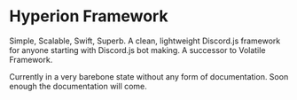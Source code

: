 # Hyperion Framework
Simple, Scalable, Swift, Superb. A clean, lightweight Discord.js framework for anyone starting with Discord.js bot making. A successor to Volatile Framework.

Currently in a very barebone state without any form of documentation. Soon enough the documentation will come.